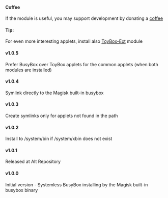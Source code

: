 #### Coffee
If the module is useful, you may support development by donating a [coffee](https://github.com/zgfg/ToyBox-Ext)

#### Tip:
For even more interesting applets, install also  [ToyBox-Ext](https://github.com/Magisk-Modules-Alt-Repo/ToyBox-Ext) module

#### v1.0.5

Prefer BusyBox over ToyBox applets for the common applets (when both modules are installed)

#### v1.0.4

Symlink directly to the Magisk built-in busybox

#### v1.0.3

Create symlinks only for applets not found in the path

#### v1.0.2

Install to /system/bin if /system/xbin does not exist

#### v1.0.1

Released at Alt Repository

#### v1.0.0

Initial version - Systemless BusyBox installing by the Magisk built-in busybox binary

